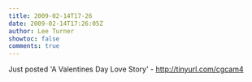 ```yaml
---
title: 2009-02-14T17-26
date: 2009-02-14T17:26:05Z
author: Lee Turner
showtoc: false
comments: true
---
```


Just posted 'A Valentines Day Love Story' - http://tinyurl.com/cgcam4

